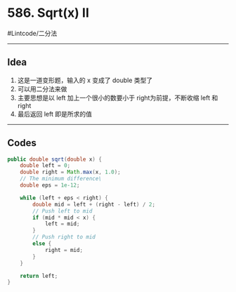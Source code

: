 # 586. Sqrt(x) II
#Lintcode/二分法
- - - -
## Idea
1. 这是一道变形题，输入的 x 变成了 double 类型了
2. 可以用二分法来做
3. 主要思想是以 left 加上一个很小的数要小于 right为前提，不断收缩 left 和 right
4. 最后返回 left 即是所求的值
- - - -
## Codes
```java
public double sqrt(double x) {
    double left = 0;
    double right = Math.max(x, 1.0);
    // The minimum difference\
    double eps = 1e-12;

    while (left + eps < right) {
        double mid = left + (right - left) / 2;
        // Push left to mid
        if (mid * mid < x) {
            left = mid;
        }
        // Push right to mid
        else {
            right = mid;
        }
    }

    return left;
}
```